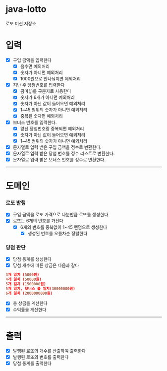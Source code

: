 # java-lotto

로또 미션 저장소

# 입력

- [x]  구입 금액을 입력한다
    - [x]  음수면 예외처리
    - [x]  숫자가 아니면 예외처리
    - [x]  1000원으로 안나눠지면 예외처리
- [x]  지난 주 당첨번호를 입력한다
    - [x]  콤마(,)를 구분자로 사용한다
    - [x]  숫자가 6개가 아니면 예외처리
    - [x]  숫자가 아닌 값이 들어오면 예외처리
    - [x]  1~45 범위의 숫자가 아니면 예외처리
    - [x]  중복된 숫자면 예외처리
- [x]  보너스 번호를 입력한다.
    - [x]  앞선 당첨번호랑 중복되면 예외처리
    - [x]  숫자가 아닌 값이 들어오면 예외처리
    - [x]  1~45 범위의 숫자가 아니면 예외처리
- [x] 문자열로 입력 받은 구입 금액을 정수로 변환한다.
- [x] 문자열로 입력 받은 당첨 번호를 정수 리스트로 변환한다.
- [x] 문자열로 입력 받은 보너스 번호를 정수로 변환한다.

---

# 도메인

### 로또 발행

- [x]  구입 금액을 로또 가격으로 나눈만큼 로또를 생성한다
- [x]  로또는 6개의 번호를 가진다
    - [x]  6개의 번호를 중복없이 1~45 랜덤으로 생성한다
        - [x]  생성된 번호를 오름차순 정렬한다

### 당첨 판단

- [x]  당첨 통계를 생성한다
- [x]  당첨 개수에 따른 상금은 다음과 같다

  ```toml
  3개 일치 (5000원)
4개 일치 (50000원)
5개 일치 (1500000원)
5개 일치, 보너스 볼 일치(30000000원)
6개 일치 (2000000000원)
  ```

- [x]  총 상금을 계산한다
- [x]  수익률을 계산한다

---

# 출력

- [x]  발행된 로또의 개수를 산출하여 출력한다
- [x]  발행된 로또의 번호를 출력한다
- [x]  당첨 통계를 출력한다